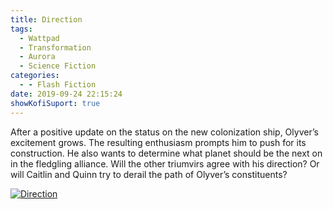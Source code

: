```yaml
---
title: Direction
tags:
  - Wattpad
  - Transformation
  - Aurora
  - Science Fiction
categories:
  - - Flash Fiction
date: 2019-09-24 22:15:24
showKofiSuport: true
---
```


After a positive update on the status on the new colonization ship, Olyver’s excitement grows. The resulting enthusiasm prompts him to push for its construction. He also wants to determine what planet should be the next on in the fledgling alliance.<!-- more --> Will the other triumvirs agree with his direction? Or will Caitlin and Quinn try to derail the path of Olyver’s constituents?

<div class="center">

[![Direction](/images/covers/transformation.png "Direction")](https://www.wattpad.com/787753341-transformation-direction)

</div>